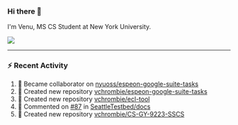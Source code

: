 ### Hi there 👋

I'm Venu, MS CS Student at New York University.


![](https://komarev.com/ghpvc/?username=vchrombie&label=👀)

---

### :zap: Recent Activity

<!--RECENT_ACTIVITY:start-->
1. 🤝 Became collaborator on [nyuoss/espeon-google-suite-tasks](https://github.com/nyuoss/espeon-google-suite-tasks)
2. 📔 Created new repository [vchrombie/espeon-google-suite-tasks](https://github.com/vchrombie/espeon-google-suite-tasks)
3. 📔 Created new repository [vchrombie/ecl-tool](https://github.com/vchrombie/ecl-tool)
4. 💬 Commented on [#87](https://github.com/SeattleTestbed/docs/pull/87#issuecomment-1982188220) in [SeattleTestbed/docs](https://github.com/SeattleTestbed/docs)
5. 📔 Created new repository [vchrombie/CS-GY-9223-SSCS](https://github.com/vchrombie/CS-GY-9223-SSCS)
<!--RECENT_ACTIVITY:end-->

<!--
**vchrombie/vchrombie** is a ✨ _special_ ✨ repository because its `README.md` (this file) appears on your GitHub profile.

Here are some ideas to get you started:

- 🔭 I’m currently working on ...
- 🌱 I’m currently learning ...
- 👯 I’m looking to collaborate on ...
- 🤔 I’m looking for help with ...
- 💬 Ask me about ...
- 📫 How to reach me: ...
- 😄 Pronouns: ...
- ⚡ Fun fact: ...
-->
